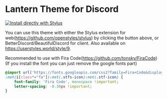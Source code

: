 # Lantern Theme for Discord 
[![Install directly with Stylus](https://img.shields.io/badge/Install%20directly%20with-Stylus-00adad.svg)](discord-lantern-theme.user.css)

You can use this theme with either the Stylus extension for web(https://github.com/openstyles/stylus) by clicking the button above, or BetterDiscord/BeautifulDiscord for client. Also available on https://userstyles.world/style/9.

Recommended to use with Fira Code(https://github.com/tonsky/FiraCode) (If you install the font you can just remove the google fonts part)
```css
@import url('https://fonts.googleapis.com/css2?family=Fira+Code&display=swap');
:not(i[class*="fa"]):not(.stfs-icon):not(.stf-icon) {
    font-family: 'Fira Code', monospace !important;
    letter-spacing: -0.30px !important;
}
```
